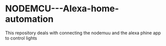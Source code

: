 # NODEMCU---Alexa-home-automation
This repository deals with connecting the nodemuu and the alexa phine app to control lights 
